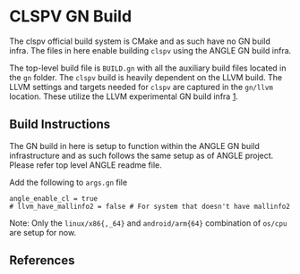 # CLSPV GN Build

The clspv official build system is CMake and as such have no GN build infra. The
files in here enable building `clspv` using the ANGLE GN build infra.

The top-level build file is `BUILD.gn` with all the auxiliary build files
located in the `gn` folder. The `clspv` build is heavily dependent on the LLVM
build. The LLVM settings and targets needed for `clspv` are captured in the
`gn/llvm` location. These utilize the LLVM experimental GN build infra [1].

## Build Instructions

The GN build in here is setup to function within the ANGLE GN build
infrastructure and as such follows the same setup as of ANGLE project. Please
refer top level ANGLE readme file.

Add the following to `args.gn` file

```
angle_enable_cl = true
# llvm_have_mallinfo2 = false # For system that doesn't have mallinfo2
```

Note: Only the `linux/x86{,_64}` and `android/arm{64}` combination of `os/cpu`
are setup for now.

## References

[1]: https://github.com/llvm/llvm-project/blob/main/llvm/utils/gn/README.rst
